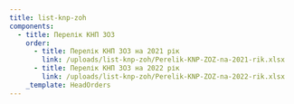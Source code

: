 ```yaml
---
title: list-knp-zoh
components:
  - title: Перелік КНП ЗОЗ
    order:
      - title: Перелік КНП ЗОЗ на 2021 рік
        link: /uploads/list-knp-zoh/Perelik-KNP-ZOZ-na-2021-rik.xlsx
      - title: Перелік КНП ЗОЗ на 2022 рік
        link: /uploads/list-knp-zoh/Perelik-KNP-ZOZ-na-2022-rik.xlsx
    _template: HeadOrders
---
```




